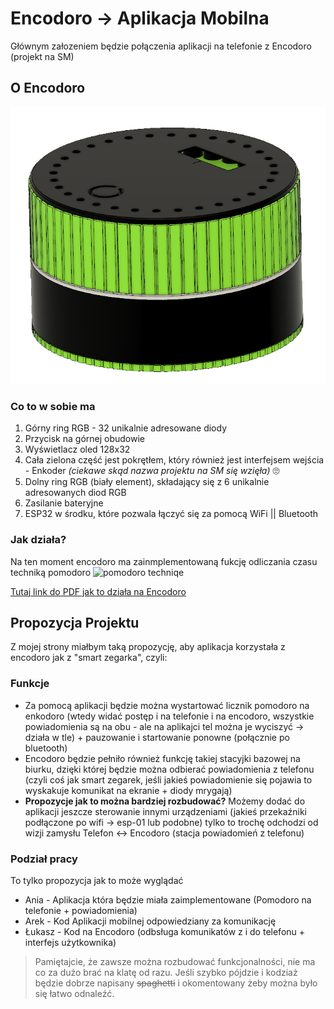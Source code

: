 # Encodoro -> Aplikacja Mobilna 

Głównym załozeniem będzie połączenia aplikacji na telefonie z Encodoro (projekt na SM)

## O Encodoro 
![Tak wygląda wizualizacja encodoro](encodoro.png)
### Co to w sobie ma
1. Górny ring RGB - 32 unikalnie adresowane diody 
1. Przycisk na górnej obudowie
1. Wyświetlacz oled 128x32 
1. Cała zielona część jest pokrętłem, który również jest interfejsem wejścia - Enkoder *(ciekawe skąd nazwa projektu na SM się wzięła)* 🙄
1. Dolny ring RGB (biały element), składający się z 6 unikalnie adresowanych diod RGB
1. Zasilanie bateryjne
1. ESP32 w środku, które pozwala łączyć się za pomocą WiFi || Bluetooth 

### Jak działa?
Na ten moment encodoro ma zainmplementowaną fukcję odliczania czasu techniką pomodoro ![pomodoro techniqe](https://personal-development-zone.com/wp-content/uploads/2018/09/Pomodoro-technique.jpeg)

[Tutaj link do PDF jak to działa na Encodoro](encodoro.pdf) 

## Propozycja Projektu
Z mojej strony miałbym taką propozycję, aby aplikacja korzystała z encodoro jak z "smart zegarka", czyli:
### Funkcje
- Za pomocą aplikacji będzie można wystartować licznik pomodoro na enkodoro (wtedy widać postęp i na telefonie i na encodoro, wszystkie powiadomienia są na obu - ale na aplikajci tel można je wyciszyć -> działa w tle) + pauzowanie i startowanie ponowne (połącznie po bluetooth)
- Encodoro będzie pełniło również funkcję takiej stacyjki bazowej na biurku, dzięki której będzie można odbierać powiadomienia z telefonu (czyli coś jak smart zegarek, jeśli jakieś powiadomienie się pojawia to wyskakuje komunikat na ekranie + diody mrygają)
- **Propozycje jak to można bardziej rozbudować?** Możemy dodać do aplikacji jeszcze sterowanie innymi urządzeniami (jakieś przekaźniki podłączone po wifi -> esp-01 lub podobne) tylko to trochę odchodzi od wizji zamysłu Telefon <-> Encodoro (stacja powiadomień z telefonu)

### Podział pracy
To tylko propozycja jak to może wyglądać
- Ania - Aplikacja która będzie miała zaimplementowane (Pomodoro na telefonie + powiadomienia)
- Arek - Kod Aplikacji mobilnej odpowiedziany za komunikację
- Łukasz - Kod na Encodoro (odbsługa komunikatów z i do telefonu + interfejs użytkownika)

> Pamiętajcie, że zawsze można rozbudować funkcjonalności, nie ma co za dużo brać na klatę od razu. Jeśli szybko pójdzie i kodziaż będzie dobrze napisany <del>spaghetti</del> i okomentowany żeby można było się łatwo odnaleźć. 